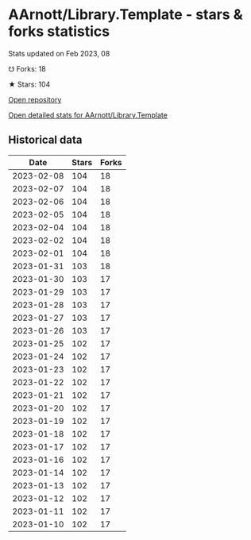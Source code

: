 # AArnott/Library.Template - stars & forks statistics

Stats updated on Feb 2023, 08

☋ Forks: 18

★ Stars: 104

[Open repository](https://github.com/AArnott/Library.Template)

[Open detailed stats for AArnott/Library.Template](https://reviewgithub.com/rep/AArnott/Library.Template)

## Historical data
| Date | Stars | Forks |
|------|-------|-------|
| 2023-02-08 | 104 | 18 | 
| 2023-02-07 | 104 | 18 | 
| 2023-02-06 | 104 | 18 | 
| 2023-02-05 | 104 | 18 | 
| 2023-02-04 | 104 | 18 | 
| 2023-02-02 | 104 | 18 | 
| 2023-02-01 | 104 | 18 | 
| 2023-01-31 | 103 | 18 | 
| 2023-01-30 | 103 | 17 | 
| 2023-01-29 | 103 | 17 | 
| 2023-01-28 | 103 | 17 | 
| 2023-01-27 | 103 | 17 | 
| 2023-01-26 | 103 | 17 | 
| 2023-01-25 | 102 | 17 | 
| 2023-01-24 | 102 | 17 | 
| 2023-01-23 | 102 | 17 | 
| 2023-01-22 | 102 | 17 | 
| 2023-01-21 | 102 | 17 | 
| 2023-01-20 | 102 | 17 | 
| 2023-01-19 | 102 | 17 | 
| 2023-01-18 | 102 | 17 | 
| 2023-01-17 | 102 | 17 | 
| 2023-01-16 | 102 | 17 | 
| 2023-01-14 | 102 | 17 | 
| 2023-01-13 | 102 | 17 | 
| 2023-01-12 | 102 | 17 | 
| 2023-01-11 | 102 | 17 | 
| 2023-01-10 | 102 | 17 | 

